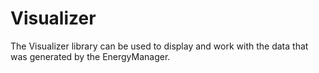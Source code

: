 # Visualizer

The Visualizer library can be used to display and work with the data that was generated by the EnergyManager.
